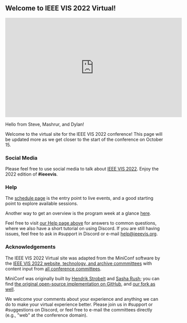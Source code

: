 ## Welcome to IEEE VIS 2022 Virtual!
<!-- <div class="embed-responsive embed-responsive-16by9 mb-4">
<iframe class="" width="560" height="315" src="https://www.youtube.com/embed/1kqiJU4eShQ?rel=0" frameborder="0" allow="accelerometer; autoplay; clipboard-write; encrypted-media; gyroscope; picture-in-picture" allowfullscreen></iframe>
</div>

The above video is a short introduction to the conference that includes a welcome message, how to navigate live and static content, and tips for navigating Gather, Discord, as well as this virtual conference website.
 -->

<div class="embed-responsive embed-responsive-16by9 mb-4">
<iframe class="" width="560" height="315" src="https://www.youtube.com/embed/CPNFTMi9DOM?rel=0" frameborder="0" allow="accelerometer; autoplay; clipboard-write; encrypted-media; gyroscope; picture-in-picture" allowfullscreen></iframe>
</div>

Hello from Steve, Mashrur, and Dylan!

Welcome to the virtual site for the IEEE VIS 2022 conference!  This page will be updated more as we get closer to the start of the conference on October 15.

### Social Media

Please feel free to use social media to talk about [IEEE VIS 2022](http://ieeevis.org/year/2022/welcome).
Enjoy the 2022 edition of <strong>#ieeevis</strong>.

### Help

The [schedule page](calendar.html) is the entry point to live events, and a good starting point to explore available sessions. 

Another way to get an overview is the program week at a glance [here](http://ieeevis.org/year/2022/assets/vis2022-program.pdf).

Feel free to visit [our Help page above](/year/2022/help.html) for answers to common questions, where we also have a short tutorial on using Discord.  If you are still having issues, feel free to ask in #support in Discord or e-mail help@ieeevis.org.

### Acknowledgements

The IEEE VIS 2022 Virtual site was adapted from the MiniConf software by the [IEEE VIS 2022 website, technology, and archive commmittees](http://ieeevis.org/year/2022/info/committees/conference-committee) with content input from [all conference committees](http://ieeevis.org/year/2021/info/committees/conference-committee).

MiniConf was originally built by [Hendrik Strobelt](http://twitter.com/hen_str) and [Sasha Rush](http://twitter.com/srush_nlp); you can find [the original open-source implementation on GitHub](https://github.com/Mini-Conf/Mini-Conf), and [our fork as well](https://github.com/ieee-vgtc/vis-virtual-website).

We welcome your comments about your experience and anything we can do to make your virtual experience better.  Please join us in #support or #suggestions on Discord, or feel free to e-mail the committees directly (e.g., "web" at the conference domain).
